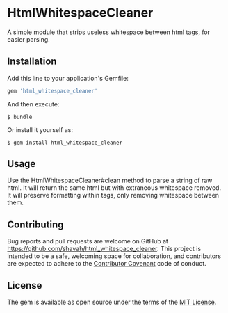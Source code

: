 # HtmlWhitespaceCleaner

A simple module that strips useless whitespace between html tags, for easier parsing.

## Installation

Add this line to your application's Gemfile:

```ruby
gem 'html_whitespace_cleaner'
```

And then execute:

    $ bundle

Or install it yourself as:

    $ gem install html_whitespace_cleaner

## Usage

Use the HtmlWhitespaceCleaner#clean method to parse a string of raw html. It will return the same html but with extraneous whitespace removed. It will preserve formatting within tags, only removing whitespace between them.

## Contributing

Bug reports and pull requests are welcome on GitHub at https://github.com/shavah/html_whitespace_cleaner. This project is intended to be a safe, welcoming space for collaboration, and contributors are expected to adhere to the [Contributor Covenant](http://contributor-covenant.org) code of conduct.


## License

The gem is available as open source under the terms of the [MIT License](http://opensource.org/licenses/MIT).

